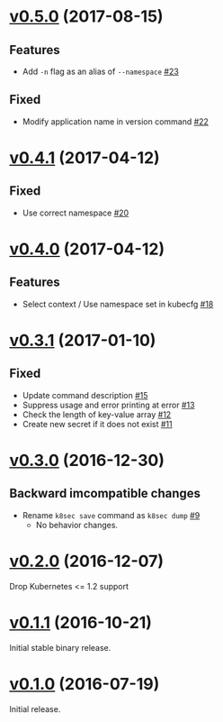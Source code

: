 # [v0.5.0](https://github.com/dtan4/k8sec/releases/tag/v0.5.0) (2017-08-15)

## Features

- Add `-n` flag as an alias of `--namespace` [#23](https://github.com/dtan4/k8sec/pull/23)

## Fixed

- Modify application name in version command [#22](https://github.com/dtan4/k8sec/pull/22)

# [v0.4.1](https://github.com/dtan4/k8sec/releases/tag/v0.4.1) (2017-04-12)

## Fixed

- Use correct namespace [#20](https://github.com/dtan4/k8sec/pull/20)

# [v0.4.0](https://github.com/dtan4/k8sec/releases/tag/v0.4.0) (2017-04-12)

## Features

- Select context / Use namespace set in kubecfg [#18](https://github.com/dtan4/k8sec/pull/18)

# [v0.3.1](https://github.com/dtan4/k8sec/releases/tag/v0.3.1) (2017-01-10)

## Fixed

- Update command description [#15](https://github.com/dtan4/k8sec/pull/15)
- Suppress usage and error printing at error [#13](https://github.com/dtan4/k8sec/pull/13)
- Check the length of key-value array [#12](https://github.com/dtan4/k8sec/pull/12)
- Create new secret if it does not exist [#11](https://github.com/dtan4/k8sec/pull/11)

# [v0.3.0](https://github.com/dtan4/k8sec/releases/tag/v0.3.0) (2016-12-30)

## Backward imcompatible changes

- Rename `k8sec save` command as `k8sec dump` [#9](https://github.com/dtan4/k8sec/pull/9)
  - No behavior changes.

# [v0.2.0](https://github.com/dtan4/k8sec/releases/tag/v0.2.0) (2016-12-07)

Drop Kubernetes <= 1.2 support

# [v0.1.1](https://github.com/dtan4/k8sec/releases/tag/v0.1.1) (2016-10-21)

Initial stable binary release.

# [v0.1.0](https://github.com/dtan4/k8sec/releases/tag/v0.1.0) (2016-07-19)

Initial release.
